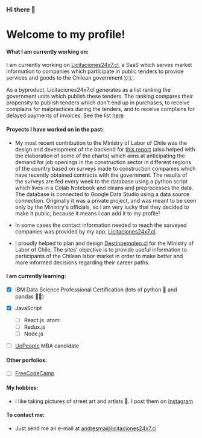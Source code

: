 ### Hi there 👋

<!--
**andresmascl/andresmascl** is a ✨ _special_ ✨ repository because its `README.md` (this file) appears on your GitHub profile.

Here are some ideas to get you started:

- 🔭 I’m currently working on ...
- 🌱 I’m currently learning ...
- 👯 I’m looking to collaborate on ...
- 🤔 I’m looking for help with ...
- 💬 Ask me about ...
- 📫 How to reach me: ...
- 😄 Pronouns: ...
- ⚡ Fun fact: ...
-->

# Welcome to my profile!




#### What I am currently working on:

I am currently working on [Licitaciones24x7.cl](https://licitaciones24x7.cl), a SaaS which serves market information to companies which participate in public tenders to provide services and goods to the Chilean government :chile:.

As a byproduct, Licitaciones24x7.cl generates as a list ranking the government units which publish these tenders.  The ranking compares their propensity to publish tenders which don't end up in purchases, to receive complains for malpractices during the tenders, and to receive complains for delayed payments of invoices.  See the list [here](https://info.licitaciones24x7.cl/demandantes-del-estado)




#### Proyects I have worked on in the past:
- My most recent contribution to the Ministry of Labor of Chile was the design and development of the backend for [this report](https://datastudio.google.com/reporting/eafa83fa-3faf-4955-a9bf-fb4fc38095c7) (also helped with the elaboration of some of the charts) which aims at anticipating the demand for job openings in the construction sector in different regions of the country based on surveys made to construction companies which have recently obtained contracts with the government.  The results of the surveys are fed every week to the database using a python script which lives in a Colab Notebook and cleans and preprocesses the data.  The database is connected to Google Data Studio using a data source connection.  Originally it was a private project, and was meant to be seen only by the Ministry's officials, so I am very lucky that they decided to make it public, because it means I can add it to my profile!  

- In some cases the contact information needed to reach the surveyed companies was provided by my app, [Licitaciones24x7.cl](https://licitaciones24x7.cl).

- I proudly helped to plan and design [Destinoempleo.cl](https://destinoempleo.cl) for the Ministry of Labor of Chile.  The sites' objective is to provide useful information to participants of the Chilean labor market in order to make better and more informed decisions regarding their career paths.


#### I am currently learning:
- [x] IBM Data Science Professional Certification (lots of python :snake: and pandas :panda_face::panda_face:)
- [x] JavaScript
    - [ ] React.js :atom:
    - [ ] Redux.js
    - [ ] Node.js
- [ ] [UoPeople](https://uopeople.edu) MBA candidate



#### Other porfolios:
- [ ] [FreeCodeCamp](https://www.freecodecamp.org/andresma)



#### My hobbies:
- I like taking pictures of street art and artists :camera_flash:.  I post them on [Instagram](https://www.instagram.com/fotocondriacoterminal/) 



#### To contact me:
- Just send me an e-mail at andresma@licitaciones24x7.cl
